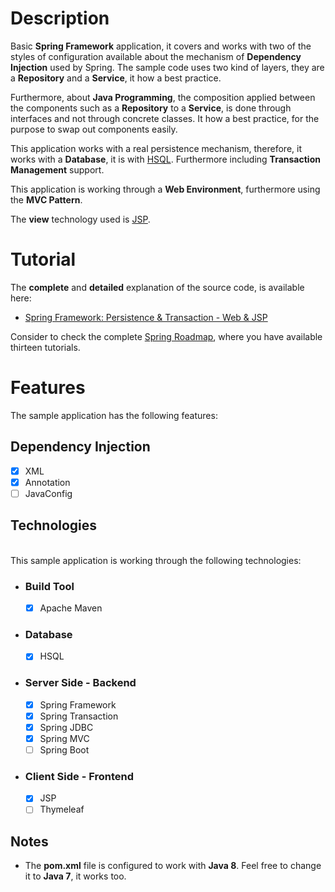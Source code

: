 # Description

Basic **Spring Framework** application, it covers and works with two of the styles of configuration available about the mechanism of **Dependency Injection** used by Spring. The sample code uses two kind of layers, they are a **Repository** and a **Service**, it how a best practice.
						
Furthermore, about **Java Programming**, the composition applied between the 
components such as a **Repository** to a **Service**, is done through interfaces 
and not through concrete classes. It how a best practice, for the purpose to swap 
out components easily.

This application works with a real persistence mechanism, therefore, it works with a **Database**, it is with [HSQL](http://hsqldb.org/). Furthermore including **Transaction Management** support.

This application is working through a **Web Environment**, furthermore using the **MVC Pattern**. 

The **view** technology used is [JSP](http://www.oracle.com/technetwork/java/javaee/jsp/index.html). 
   
# Tutorial


The **complete** and **detailed** explanation of the source code, is available here:

- [Spring Framework: Persistence &amp; Transaction - Web &amp; JSP](http://manueljordanelera.blogspot.com/2014/06/springframeworkpersistencetransactionwebjsp.html)

Consider to check the complete [Spring Roadmap](http://manueljordanelera.blogspot.com/2014/06/springroadmap.html), where you have available 
thirteen tutorials. 

# Features

The sample application has the following features:

## Dependency Injection

- [x] XML
- [x] Annotation
- [ ] JavaConfig

## Technologies

<br/>
This sample application is working through the following technologies:

- ### Build Tool

	- [x] Apache Maven

- ### Database

	- [x] HSQL

- ### Server Side - Backend

	- [x] Spring Framework
	- [x] Spring Transaction
	- [x] Spring JDBC
	- [x] Spring MVC
	- [ ] Spring Boot

- ### Client Side - Frontend

	- [x] JSP
	- [ ] Thymeleaf

## Notes

- The **pom.xml** file is configured to work with **Java 8**. Feel free to change 
  it to **Java 7**, it works too. 